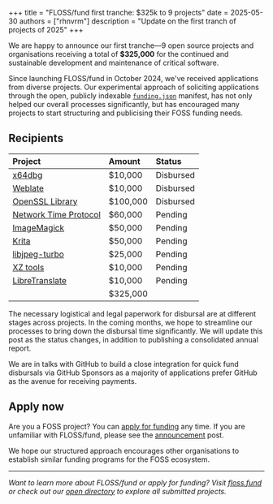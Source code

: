 +++
title = "FLOSS/fund first tranche: $325k to 9 projects"
date = 2025-05-30
authors = ["rhnvrm"]
description = "Update on the first tranch of projects of 2025"
+++

We are happy to announce our first tranche—9 open source projects and organisations receiving a total of **$325,000** for the continued and sustainable development and maintenance of critical software.

Since launching FLOSS/fund in October 2024, we've received applications from diverse projects. Our experimental approach of soliciting applications through the open, publicly indexable [`funding.json`](https://fundingjson.org) manifest, has not only helped our overall processes significantly, but has encouraged many projects to start structuring and publicising their FOSS funding needs.

## **Recipients**

| Project                                                                                          | Amount   | Status     |
| :----------------------------------------------------------------------------------------------- | :------- | :--------- |
| [x64dbg](https://dir.floss.fund/view/project/@ogilvie.pl/x64dbg)                                 | $10,000  | Disbursed  |
| [Weblate](https://dir.floss.fund/view/project/@weblate.org/weblate)                              | $10,000  | Disbursed  |
| [OpenSSL Library](https://dir.floss.fund/view/project/@github.com/openssl/openssllibrary)        | $100,000 | Disbursed |
| [Network Time Protocol](https://dir.floss.fund/view/project/@www.nwtime.org/ntp)                 | $60,000  | Pending |
| [ImageMagick](https://dir.floss.fund/view/project/@imagemagick.org/imagemagick)                  | $50,000  | Pending |
| [Krita](https://dir.floss.fund/view/project/@krita.org/.well-known/org-kde-krita)                | $50,000  | Pending |
| [libjpeg-turbo](https://dir.floss.fund/view/project/@libjpeg-turbo.org/floss.fund/libjpeg-turbo) | $25,000  | Pending |
| [XZ tools](https://dir.floss.fund/view/project/@tukaani.org/xz-utils)                            | $10,000  | Pending |
| [LibreTranslate](https://dir.floss.fund/view/project/@libretranslate.com/libretranslate)         | $10,000  | Pending |
|                                                                                                  | $325,000 |            |

The necessary logistical and legal paperwork for disbursal are at different stages across projects. In the coming months, we hope to streamline our processes to bring down the disbursal time significantly. We will update this post as the status changes, in addition to publishing a consolidated annual report.

We are in talks with GitHub to build a close integration for quick fund disbursals via GitHub Sponsors as a majority of applications prefer GitHub as the avenue for receiving payments.

## **Apply now**

Are you a FOSS project? You can [apply for funding](https://dir.floss.fund/submit) any time. If you are unfamiliar with FLOSS/fund, please see the [announcement](https://floss.fund/blog/announcing-floss-fund/) post.

We hope our structured approach encourages other organisations to establish similar funding programs for the FOSS ecosystem.

---

_Want to learn more about FLOSS/fund or apply for funding? Visit [floss.fund](https://floss.fund) or check out our [open directory](https://dir.floss.fund) to explore all submitted projects._
